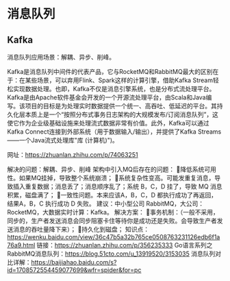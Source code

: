 # 消息队列

## Kafka

消息队列应用场景：解耦、异步、削峰。

Kafka是消息队列中间件的代表产品，它与RocketMQ和RabbitMQ最大的区别在于：在某些场景，可以弃用Flink、Spark这样的计算引擎，借助Kafka Stream轻松实现数据处理。也即，Kafka不仅是消息引擎系统，也是分布式流处理平台。
Kafka是由Apache软件基金会开发的一个开源流处理平台，由Scala和Java编写。该项目的目标是为处理实时数据提供一个统一、高吞吐、低延迟的平台。其持久化层本质上是一个“按照分布式事务日志架构的大规模发布/订阅消息队列”，这使它作为企业级基础设施来处理流式数据非常有价值。此外，Kafka可以通过Kafka Connect连接到外部系统（用于数据输入/输出），并提供了Kafka Streams——一个Java流式处理库"库 (计算机)")。

网址：<https://zhuanlan.zhihu.com/p/74063251>

解决的问题：解耦、异步、削峰
架构中引入MQ后存在的问题：
降低系统可用性。如果MQ挂掉，导致整个系统崩溃；
系统复杂性变高。可能发重复消息，导致插入重复数据；消息丢了；消息顺序乱了；系统 B，C，D 挂了，导致 MQ 消息积累，磁盘满了；
一致性问题。本来应该A，B，C，D 都执行成功了再返回，结果A，B，C 执行成功 D 失败。
建议：中小型公司 RabbitMQ，大公司：RocketMQ，大数据实时计算：Kafka。
解决方案：
事务机制：（一般不采用，同步的，生产者发送消息会同步阻塞卡住等待你是成功还是失败。会导致生产者发送消息的吞吐量降下来）；
持久化到磁盘；
知识点：<https://wenku.baidu.com/view/36c47b5a32b765ce0508763231126edb6f1a76a9.html>
链接：<https://zhuanlan.zhihu.com/p/356235333>
Go语言系列之RabbitMQ消息队列：<https://blog.51cto.com/u_13919520/3153035>
消息队列对比详解：<https://baijiahao.baidu.com/s?id=1708572554459077699&wfr=spider&for=pc>
